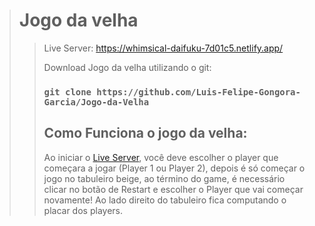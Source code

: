 > # Jogo da velha
>
> > Live Server: https://whimsical-daifuku-7d01c5.netlify.app/
> >
> > Download Jogo da velha utilizando o git:
> > ### `git clone https://github.com/Luis-Felipe-Gongora-Garcia/Jogo-da-Velha`
> >
> > ## Como Funciona o jogo da velha:
> > Ao iniciar o [Live Server](https://whimsical-daifuku-7d01c5.netlify.app/), você deve escolher o player que começara a jogar (Player 1 ou Player 2), depois é só começar o jogo no tabuleiro beige, ao término do game, é necessário clicar no botão de Restart e escolher o Player que vai começar novamente! Ao lado direito do tabuleiro fica computando o placar dos players.
